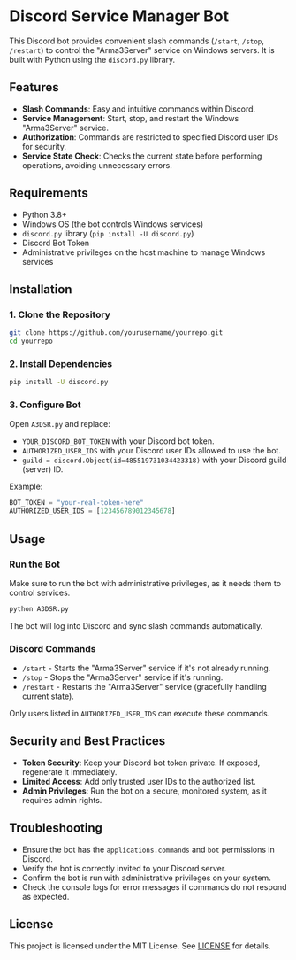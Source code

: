 # Discord Service Manager Bot

This Discord bot provides convenient slash commands (`/start`, `/stop`, `/restart`) to control the "Arma3Server" service on Windows servers. It is built with Python using the `discord.py` library.


## Features

- **Slash Commands**: Easy and intuitive commands within Discord.
- **Service Management**: Start, stop, and restart the Windows "Arma3Server" service.
- **Authorization**: Commands are restricted to specified Discord user IDs for security.
- **Service State Check**: Checks the current state before performing operations, avoiding unnecessary errors.

## Requirements

- Python 3.8+
- Windows OS (the bot controls Windows services)
- `discord.py` library (`pip install -U discord.py`)
- Discord Bot Token
- Administrative privileges on the host machine to manage Windows services


## Installation

### 1. Clone the Repository

```bash
git clone https://github.com/yourusername/yourrepo.git
cd yourrepo
```


### 2. Install Dependencies

```bash
pip install -U discord.py
```

### 3. Configure Bot

Open `A3DSR.py` and replace:

- `YOUR_DISCORD_BOT_TOKEN` with your Discord bot token.
- `AUTHORIZED_USER_IDS` with your Discord user IDs allowed to use the bot.
- `guild = discord.Object(id=485519731034423318)` with your Discord guild (server) ID.

Example:
```python
BOT_TOKEN = "your-real-token-here"
AUTHORIZED_USER_IDS = [123456789012345678]
```


## Usage

### Run the Bot

Make sure to run the bot with administrative privileges, as it needs them to control services.

```bash
python A3DSR.py
```

The bot will log into Discord and sync slash commands automatically.


### Discord Commands

- `/start` - Starts the "Arma3Server" service if it's not already running.
- `/stop` - Stops the "Arma3Server" service if it's running.
- `/restart` - Restarts the "Arma3Server" service (gracefully handling current state).

Only users listed in `AUTHORIZED_USER_IDS` can execute these commands.


## Security and Best Practices

- **Token Security**: Keep your Discord bot token private. If exposed, regenerate it immediately.
- **Limited Access**: Add only trusted user IDs to the authorized list.
- **Admin Privileges**: Run the bot on a secure, monitored system, as it requires admin rights.


## Troubleshooting

- Ensure the bot has the `applications.commands` and `bot` permissions in Discord.
- Verify the bot is correctly invited to your Discord server.
- Confirm the bot is run with administrative privileges on your system.
- Check the console logs for error messages if commands do not respond as expected.


## License

This project is licensed under the MIT License. See [LICENSE](LICENSE) for details.


